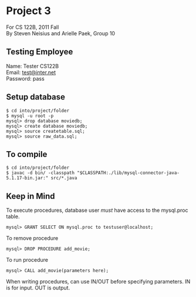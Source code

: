 Project 3
=========

For CS 122B, 2011 Fall  
By Steven Neisius and Arielle Paek, Group 10

Testing Employee
----------------

Name: Tester CS122B  
Email: test@inter.net  
Password: pass  

Setup database
--------------

    $ cd into/project/folder
    $ mysql -u root -p
    mysql> drop database moviedb;
    mysql> create database moviedb;
    mysql> source createtable.sql;
    mysql> source raw_data.sql;

To compile
----------

    $ cd into/project/folder
    $ javac -d bin/ -classpath "$CLASSPATH:./lib/mysql-connector-java-5.1.17-bin.jar:" src/*.java

Keep in Mind
------------

To execute procedures, database user _must_ have access to the mysql.proc table.

    mysql> GRANT SELECT ON mysql.proc to testuser@localhost;

To remove procedure

    mysql> DROP PROCEDURE add_movie;

To run procedure

    mysql> CALL add_movie(parameters here);

When writing procedures, can use IN/OUT before specifying parameters. IN is for input. OUT is output.
